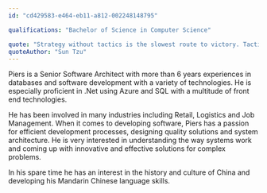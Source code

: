 ```yaml
---
id: "cd429583-e464-eb11-a812-002248148795"

qualifications: "Bachelor of Science in Computer Science"

quote: "Strategy without tactics is the slowest route to victory. Tactics without strategy is the noise before defeat."
quoteAuthor: "Sun Tzu"
---
```


[Editing your profile]: https://github.com/SSWConsulting/People/wiki/3.-Editing-your-profile

Piers is a Senior Software Architect with more than 6 years experiences in databases and software development with a variety of technologies. He is especially proficient in .Net using Azure and SQL with a multitude of front end technologies.

He has been involved in many industries including Retail, Logistics and Job Management. When it comes to developing software, Piers has a passion for efficient development processes, designing quality solutions and system architecture. He is very interested in understanding the way systems work and coming up with innovative and effective solutions for complex problems.

In his spare time he has an interest in the history and culture of China and developing his Mandarin Chinese language skills. 
